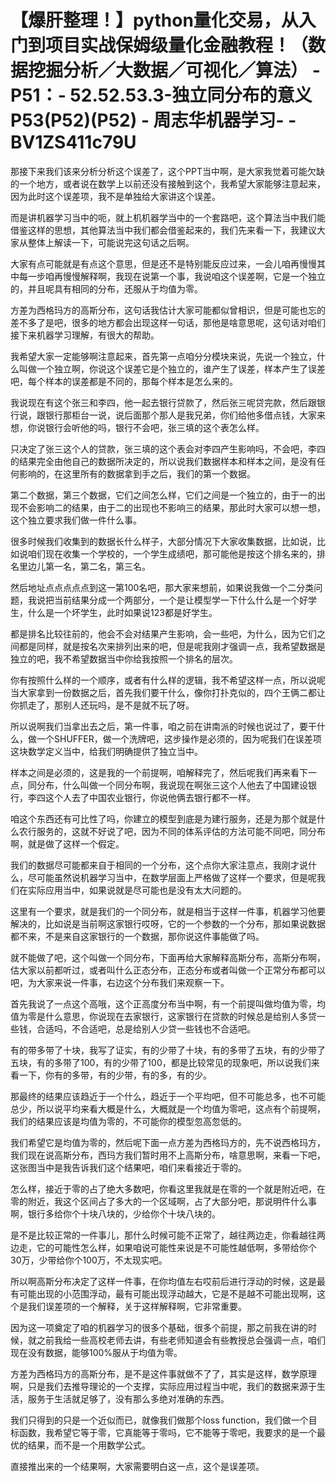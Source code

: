# 【爆肝整理！】python量化交易，从入门到项目实战保姆级量化金融教程！（数据挖掘分析／大数据／可视化／算法） - P51：- 52.52.53.3-独立同分布的意义P53(P52)(P52) - 周志华机器学习- - BV1ZS411c79U

那接下来我们该来分析分析这个误差了，这个PPT当中啊，是大家我觉着可能欠缺的一个地方，或者说在数学上以前还没有接触到这个，我希望大家能够注意起来，因为此时这个误差项，我不是单独给大家讲这个误差。

而是讲机器学习当中的呃，就上机机器学当中的一个套路吧，这个算法当中我们能借鉴这样的思想，其他算法当中我们都会借鉴起来的，我们先来看一下，我建议大家从整体上解读一下，可能说完这句话之后啊。

大家有点可能就是有点这个意思，但是还不是特别能反应过来，一会儿咱再慢慢其中每一步咱再慢慢解释啊，我现在说第一个事，我说咱这个误差啊，它是一个独立的，并且呢具有相同的分布，还服从于均值为零。

方差为西格玛方的高斯分布，这句话我估计大家可能都似曾相识，但是可能也忘的差不多了是吧，很多的地方都会出现这样一句话，那他是啥意思呢，这句话对咱们接下来机器学习理解，有很大的帮助。

我希望大家一定能够啊注意起来，首先第一点咱分分模块来说，先说一个独立，什么叫做一个独立啊，你说这个误差它是个独立的，谁产生了误差，样本产生了误差吧，每个样本的误差都是不同的，那每个样本是怎么来的。

我说现在有这个张三和李四，他一起去银行贷款了，然后张三呢贷完款，然后跟银行说，跟银行那柜台一说，说后面那个那人是我兄弟，你们给他多借点钱，大家来想，你说银行会听他的吗，银行不会吧，张三填的这个表怎么样。

只决定了张三这个人的贷款，张三填的这个表会对李四产生影响吗，不会吧，李四的结果完全由他自己的数据所决定的，所以说我们数据样本和样本之间，是没有任何影响的，在这里所有的数据拿到手之后，我们的第一个数据。

第二个数据，第三个数据，它们之间怎么样，它们之间是一个独立的，由于一的出现不会影响二的结果，由于二的出现也不影响三的结果，那此时大家可以想一想，这个独立要求我们做一件什么事。

很多时候我们收集到的数据长什么样子，大部分情况下大家收集数据，比如说，比如说咱们现在收集一个学校的，一个学生成绩吧，那可能他是按这个排名来的，排名里边儿第一名，第二名，第三名。

然后地址点点点点点到这一第100名吧，那大家来想前，如果说我做一个二分类问题，我说把当前结果分成一个两部分，一个是让模型学一下什么什么是一个好学生，什么是一个坏学生，此时如果说123都是好学生。

都是排名比较往前的，他会不会对结果产生影响，会一些吧，为什么，因为它们之间都是同样，就是按名次来排列出来的吧，但是呢我刚才强调一点，我希望数据是独立的吧，我不希望数据当中你给我按照一个排名的层次。

你有按照什么样的一个顺序，或者有什么样的逻辑，我不希望这样一点，所以说呢当大家拿到一份数据之后，首先我们要干什么，像你打扑克似的，四个王俩二都让你抓走了，那别人还玩吗，是不是就不玩了呀。

所以说啊我们当拿出去之后，第一件事，咱之前在讲南派的时候也说过了，要干什么，做一个SHUFFER，做一个洗牌吧，这步操作是必须的，因为呢我们在误差项这块数学定义当中，给我们明确提供了独立当中。

样本之间是必须的，这是我的一个前提啊，咱解释完了，然后呢我们再来看下一点，同分布，什么叫做一个同分布啊，我说现在啊张三这个人他去了中国建设银行，李四这个人去了中国农业银行，你说他俩去银行都不一样。

咱这个东西还有可比性了吗，你建立的模型到底是为建行服务，还是为那个就是什么农行服务的，这就不好说了吧，因为不同的体系评估的方法可能不同吧，同分布啊，就是做了这样一个假定。

我们的数据尽可能都来自于相同的一个分布，这个点你大家注意点，我刚才说什么，尽可能虽然说机器学习当中，在数学层面上严格做了这样一个要求，但是呢我们在实际应用当中，如果说就是尽可能也是没有太大问题的。

这里有一个要求，就是我们的一个同分布，就是相当于这样一件事，机器学习他要解决的，比如说是当前啊这家银行哎呀，它的一个参数的一个分布，那如果说数据都不来，不是来自这家银行的一个数据，那你说这件事能做了吗。

就不能做了吧，这个叫做一个同分布，下面再给大家解释高斯分布，高斯分布啊，估大家以前都听过，或者叫什么正态分布，正态分布或者叫做一个正常分布都可以吧，为大家来说一件事，右边这个分布我们来观察一下。

首先我说了一点这个高哦，这个正高度分布当中啊，有一个前提叫做均值为零，均值为零是什么意思，你说现在去家银行，这家银行在贷款的时候总是给别人多贷一些钱，合适吗，不合适吧，总是给别人少贷一些钱也不合适吧。

有的带多带了十块，我写了证实，有的少带了十块，有的多带了五块，有的少带了五块，有的多带了100，有的少带了100，都是比较常见的现象吧，所以说我们来看一下，你有的多带，有的少带，有的多，有的少。

那最终的结果应该趋近于一个什么，趋近于一个平均吧，但不可能总多，也不可能总少，所以说平均来看大概是什么，大概就是一个均值为零吧，这点有个前提啊，我们的结果应该是均值为零的，不可能你的模型忽高忽低的。

我们希望它是均值为零的，然后呢下面一点方差为西格玛方的，先不说西格玛方，我们现在说高斯分布，西玛方我们暂时用不上高斯分布，啥意思啊，来看一下吧，这张图当中是我告诉我们这个结果吧，咱们来看接近于零的。

怎么样，接近于零的占了绝大多数吧，你看这里我就是在零的一个就是附近吧，在零的附近，我这个区间占了多大的一个区域啊，占了大部分吧，那说明件什么事啊，银行多给你个十块八块的，少给你个十块八块的。

是不是比较正常的一件事儿，那什么时候可能不正常了，越往两边走，你看越往两边走，它的可能性怎么样，如果咱说可能性来说是不可能性越低啊，多带给你个30万，少带给你个100万，不太现实吧。

所以啊高斯分布决定了这样一件事，在你均值左右哎前后进行浮动的时候，这是最有可能出现的小范围浮动，最有可能出现浮动越大，它是不是越不可能出现啊，这个是我们误差项的一个解释，关于这样解释啊，它非常重要。

因为这一项奠定了咱的机器学习的很多个基础，很多个前提，那之前我在讲的时候，就之前我给一些高校老师去讲，有些老师知道会有些教授总会强调一点，咱们现在没有数据，能够100%服从于均值为零。

方差为西格玛方的高斯分布，是不是这件事就做不了了，其实是这样，数学原理啊，只是我们去推导理论的一个支撑，实际应用过程当中呢，我们的数据来源于生活，服务于生活就足够了，没有那么多绝对准确的东西。

我们只得到的只是一个近似而已，就像我们做那个loss function，我们做一个目标函数，我希望它等于零，它真能等于零吗，它不能等于零吧，我要求的是一个最优的结果，而不是一个用数学公式。

直接推出来的一个结果啊，大家需要明白这一点，这个是误差项。